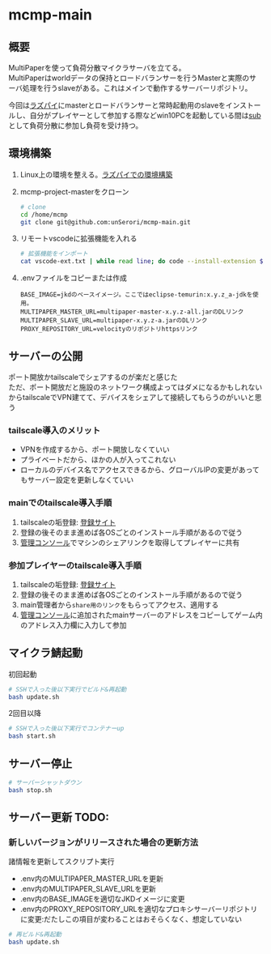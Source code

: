 # mcmp-main

## 概要

MultiPaperを使って負荷分散マイクラサーバを立てる。  
MultiPaperはworldデータの保持とロードバランサーを行うMasterと実際のサーバ処理を行うslaveがある。これはメインで動作するサーバーリポジトリ。  

今回は[ラズパイ](./raspi.md)にmasterとロードバランサーと常時起動用のslaveをインストールし、自分がプレイヤーとして参加する際などwin10PCを起動している間は[sub](https://github.com/unSerori/mcmp-sub)として負荷分散に参加し負荷を受け持つ。  

## 環境構築

1. Linux上の環境を整える。[ラズパイでの環境構築](./raspi.md)
2. mcmp-project-masterをクローン

    ```bash
    # clone
    cd /home/mcmp
    git clone git@github.com:unSerori/mcmp-main.git
    ```

3. リモートvscodeに拡張機能を入れる

    ```bash
    # 拡張機能をインポート
    cat vscode-ext.txt | while read line; do code --install-extension $line; done
    ```

4. .envファイルをコピーまたは作成

    ```env:.env TODO: 
    BASE_IMAGE=jkdのベースイメージ。ここではeclipse-temurin:x.y.z_a-jdkを使用。
    MULTIPAPER_MASTER_URL=multipaper-master-x.y.z-all.jarのDLリンク
    MULTIPAPER_SLAVE_URL=multipaper-x.y.z-a.jarのDLリンク
    PROXY_REPOSITORY_URL=velocityのリポジトリhttpsリンク
    ```

## サーバーの公開

ポート開放かtailscaleでシェアするのが楽だと感じた  
ただ、ポート開放だと施設のネットワーク構成よってはダメになるかもしれないからtailscaleでVPN建てて、デバイスをシェアして接続してもらうのがいいと思う

### tailscale導入のメリット

- VPNを作成するから、ポート開放しなくていい
- プライベートだから、ほかの人が入ってこれない
- ローカルのデバイス名でアクセスできるから、グローバルIPの変更があってもサーバー設定を更新しなくていい

### mainでのtailscale導入手順

1. tailscaleの垢登録: [登録サイト](https://login.tailscale.com/start)
2. 登録の後そのまま進めば各OSごとのインストール手順があるので従う
3. [管理コンソール](https://login.tailscale.com/admin/machines)でマシンのシェアリンクを取得してプレイヤーに共有

### 参加プレイヤーのtailscale導入手順

1. tailscaleの垢登録: [登録サイト](https://login.tailscale.com/start)
2. 登録の後そのまま進めば各OSごとのインストール手順があるので従う
3. main管理者から`share用のリンク`をもらってアクセス、適用する
4. [管理コンソール](https://login.tailscale.com/admin/machines)に追加されたmainサーバーのアドレスをコピーしてゲーム内のアドレス入力欄に入力して参加

## マイクラ鯖起動

初回起動

```bash
# SSHで入った後以下実行でビルド&再起動
bash update.sh
```

2回目以降

```bash
# SSHで入った後以下実行でコンテナーup
bash start.sh
```

## サーバー停止

```bash
# サーバーシャットダウン
bash stop.sh
```

## サーバー更新 TODO: 

### 新しいバージョンがリリースされた場合の更新方法

諸情報を更新してスクリプト実行

- .env内のMULTIPAPER_MASTER_URLを更新
- .env内のMULTIPAPER_SLAVE_URLを更新
- .env内のBASE_IMAGEを適切なJKDイメージに変更
- .env内のPROXY_REPOSITORY_URLを適切なプロキシサーバーリポジトリに変更:だたしこの項目が変わることはおそらくなく、想定していない

```bash
# 再ビルド&再起動
bash update.sh
```
